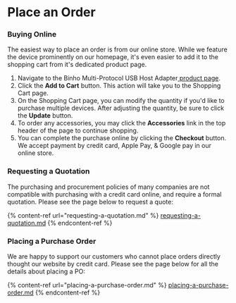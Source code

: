 # Place an Order

### Buying Online

The easiest way to place an order is from our online store. While we feature the device prominently on our homepage, it's even easier to add it to the shopping cart from it's dedicated product page.&#x20;

1. Navigate to the Binho Multi-Protocol USB Host Adapter[ product page](https://binho.io/products/usb-host-adaptor).&#x20;
2. Click the **Add to Cart** button. This action will take you to the Shopping Cart page.
3. On the Shopping Cart page, you can modify the quantity if you'd like to purchase multiple devices. After adjusting the quantity, be sure to click the **Update** button.
4. To order any accessories, you may click the **Accessories** link in the top header of the page to continue shopping.
5. You can complete the purchase online by clicking the **Checkout** button. We accept payment by credit card, Apple Pay, & Google pay in our online store.

### Requesting a Quotation

The purchasing and procurement policies of many companies are not compatible with purchasing with a credit card online, and require a formal quotation. Please see the page below to request a quote:

{% content-ref url="requesting-a-quotation.md" %}
[requesting-a-quotation.md](requesting-a-quotation.md)
{% endcontent-ref %}

### Placing a Purchase Order

We are happy to support our customers who cannot place orders directly thought our website by credit card. Please see the page below for all the details about placing a PO:

{% content-ref url="placing-a-purchase-order.md" %}
[placing-a-purchase-order.md](placing-a-purchase-order.md)
{% endcontent-ref %}

